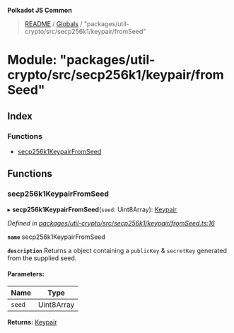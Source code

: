 **Polkadot JS Common**

> [README](../README.md) / [Globals](../globals.md) / "packages/util-crypto/src/secp256k1/keypair/fromSeed"

# Module: "packages/util-crypto/src/secp256k1/keypair/fromSeed"

## Index

### Functions

* [secp256k1KeypairFromSeed](_packages_util_crypto_src_secp256k1_keypair_fromseed_.md#secp256k1keypairfromseed)

## Functions

### secp256k1KeypairFromSeed

▸ **secp256k1KeypairFromSeed**(`seed`: Uint8Array): [Keypair](../interfaces/_packages_util_crypto_src_types_.keypair.md)

*Defined in [packages/util-crypto/src/secp256k1/keypair/fromSeed.ts:16](https://github.com/polkadot-js/common/blob/dd1220ac/packages/util-crypto/src/secp256k1/keypair/fromSeed.ts#L16)*

**`name`** secp256k1KeypairFromSeed

**`description`** Returns a object containing a `publicKey` & `secretKey` generated from the supplied seed.

#### Parameters:

Name | Type |
------ | ------ |
`seed` | Uint8Array |

**Returns:** [Keypair](../interfaces/_packages_util_crypto_src_types_.keypair.md)
